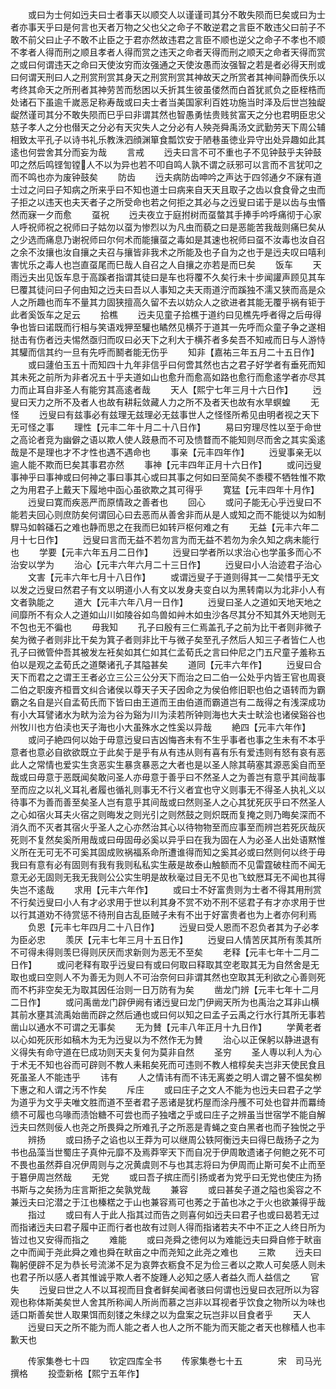 <!-- { "loadSidebar": true } -->
　　或曰为士何如迃夫曰士者事天以顺交人以谨谨司其分不敢失陨而巳矣或曰为士者亦事天乎曰是何言也天者万物之父也父之命子不敢逆君之言臣不敢违父曰前子不敢不前父曰止子不敢不止臣之于君亦然故违君之言臣不顺也逆父之命子不孝也不顺不孝者人得而刑之顺且孝者人得而赏之违天之命者天得而刑之顺天之命者天得而赏之或曰何谓违天之命曰天使汝穷而汝强通之天使汝愚而汝强智之若是者必得天刑或曰何谓天刑曰人之刑赏刑赏其身天之刑赏刑赏其神故天之所赏者其神间静而佚乐以考终其命天之所刑者其神劳苦而愁困以夭折其生彼虽偻然而白首犹贰负之臣桎梏而处诸石下虽逾千嵗恶足称寿哉或曰夫士者当美国家利百姓功施当时泽及后世岂独龊龊然谨司其分不敢失陨而巳乎曰非谓其然也智愚勇怯贵贱贫富天之分也君明臣忠父慈子孝人之分也僣天之分必有天灾失人之分必有人殃尧舜禹汤文武勤劳天下周公辅相致太平孔子以诗书礼乐教洙泗顔渊箪食瓢饮安于陋巷虽徳业异守出处异趣如此其逺也何尝舍其分而妄为哉
　　言戒
　　迃夫曰言不可不重也子不见钟鼓乎夫钟鼓叩之然后鸣铿訇镗人不以为异也若不叩自鸣人孰不谓之祅邪可以言而不言犹叩之而不鸣也亦为废钟鼓矣
　　防齿
　　迃夫病防齿呻吟之声达于四邻通夕不寐有道士过之问曰子知病之所来乎曰不知也道士曰病来自天天且取子之齿以食食骨之虫而子拒之以违天也夫天者子之所受命也若之何拒之其必与之迃叟曰诺于是以齿与虫惽然而寐一夕而愈
　　虿祝
　　迃夫夜立于庭拊树而虿螫其手捧手吟呼痛彻于心家人呼祝师祝之祝师曰子姑勿以虿为惨烈以为凡虫而藐之曰是恶能苦我哉则痛巳矣从之少选而痛息乃谢祝师曰尔何术而能攘虿之毒如是其速也祝师曰虿不汝毒也汝自召之余不汝攘也汝自攘之夫召与攘皆非我术之所能及也子自为之也于是迃夫叹曰嘻利害忧乐之毒人也岂直虿尾而巳哉人自召之人自攘之亦若是而巳矣
　　饭车
　　天雨迃夫出见饭车息于高蹊者指谓其徒曰是车也将覆不久矣行未十步闻讙声顾见其车巳覆其徒问曰子何由知之迃夫曰吾以人事知之夫天雨道泞而蹊独不濡又狭而高是众人之所趣也而车不量其力固狭擅高久留不去以妨众人之欲进者其能无覆乎祸有钜于此者奚饭车之足云
　　拾樵
　　迃夫见童子拾樵于道约曰见樵先呼者得之后毋得争也皆曰诺既而行相与笑语戏狎至驩也瞲然见横芥于道其一先呼而众童子争之遂相挞击有伤者迃夫惕然亟归而叹曰必天下之利大于横芥者多矣吾不知戒而日与人游恃其驩而信其约一旦有先呼而鬭者能无伤乎
　　知非【嘉祐三年五月二十五日作】
　　或曰蘧伯玉五十而知四十九年非信乎曰何啻其然也古之君子好学者有垂死而知其未死之前所为非者况五十乎夫道如山也愈升而愈高如路也愈行而愈逺学者亦尽其力而止耳自非圣人有能穷其高逺者哉
　　天人【熙宁七年三月十六日作】
　　迃叟曰天力之所不及者人也故有耕耘敛藏人力之所不及者天也故有水旱螟蝗
　　无怪
　　迃叟曰有兹事必有兹理无兹理必无兹事世人之怪怪所希见由明者视之天下无可怪之事
　　理性【元丰二年十月二十八日作】
　　易曰穷理尽性以至于命世之高论者竞为幽僻之语以欺人使人跂悬而不可及愦瞀而不能知则尽而舍之其实奚逺哉是不是理也才不才性也遇不遇命也
　　事亲【元丰四年作】
　　迃叟事亲无以逾人能不欺而巳矣其事君亦然
　　事神【元丰四年正月十六日作】
　　或问迃叟事神乎曰事神或曰何神之事曰事其心或曰其事之何如曰至简矣不黍稷不牺牲惟不欺之为用君子上戴天下履地中函心虽欲欺之其可得乎
　　寛猛【元丰四年十月作】
　　迃叟曰寛而疾恶严而原情政之善者也
　　回心
　　或问子能无心乎迃叟曰不能若夫回心则庶防矣何谓回心曰去恶而从善舍非而从是人或知之而不能徙以为如制駻马如斡磻石之难也静而思之在我而巳如转戸枢何难之有
　　无益【元丰六年二月十七日作】
　　迃叟曰言而无益不若勿言为而无益不若勿为余久知之病未能行也
　　学要【元丰六年五月二日作】
　　迃叟曰学者所以求治心也学虽多而心不治安以学为
　　治心【元丰六年六月二十三日作】
　　迃叟曰小人治迹君子治心
　　文害【元丰六年七月十八日作】
　　或谓迃叟子于道则得其一二矣惜乎无文以发之迃叟曰然君子有文以明道小人有文以发身夫变白以为黑转南以为北非小人有文者孰能之
　　道大【元丰六年八月一日作】
　　迃叟曰圣人之道如天地天地之间靡所不有众人之道如山川如陵谷如鸟兽如艸木如虫沙各尽其分不知其外天地则无不包也无不徧也
　　毋我知
　　孔子曰殷有三仁焉盖孔子之前为比干者则非微子矣为微子者则非比干矣为箕子者则非比干与微子矣至孔子然后人知三子者皆仁人也孔子曰微管仲吾其被发左衽矣如其仁如其仁孟荀氏之言曰仲尼之门五尺童子羞称五伯以是观之孟荀氏之道槩诸孔子其隘甚矣
　　道同【元丰六年作】
　　迃叟曰合天下而君之之谓王王者必立三公三公分天下而治之曰二伯一公处乎内皆王官也周衰二伯之职废齐桓晋文纠合诸侯以尊天子天子因命之为侯伯修旧职也伯之语转而为霸霸之名自是兴自孟荀氏而下皆曰由王道而王由伯道而霸道岂有二哉得之有浅深成功有小大耳譬诸水为畎为浍为谷为谿为川为渎若所钟则海也大夫士畎浍也诸侯谿谷也州牧川也方伯渎也天子海也小大虽殊水之性奚以异哉
　　絶四【元丰六年作】
　　或问子絶四何以始于毋意迃叟曰吉凶悔吝未有不生乎事者也事之生未有不本乎意者也意必自欲欲既立于此矣于是乎有从有违从则有喜有乐有爱违则有怒有哀有恶此人之常情也爱实生贪恶实生暴贪暴恶之大者也是以圣人除其萌塞其源恶奚自而至哉或曰毋意于恶既闻矣敢问圣人亦毋意于善乎曰不然圣人之为善岂有意乎其间哉事至而应之以礼义耳礼者履也循礼则事无不行义者宜也守义则事无不得圣人执礼义以待事不为善而善至矣圣人岂有意乎其间哉或曰然则圣人之心其犹死灰乎曰不然圣人之心如宿火耳夫火宿之则晦发之则光引之则然鼓之则炽既而复掩之则乃晦矣深而不消久而不灭者其宿火乎圣人之心亦然治其心以待物物至而应事至而辨岂若死灰哉灰死则不复然矣奚所用哉或曰毋固毋必奚以异乎曰在我为固在人为必圣人出处语黙惟义所在无可无不可奚其固成败祸福系命所遭谁得而知之奚其必或曰然则何以终于毋我曰有意有必有固则有我有我则私私实生蔽是故泰山触额而不见雷霆破柱而不闻无意无必无固则无我无我则公公实生明是故秋毫过目无不见也飞蚊厯耳无不闻也其得失岂不逺哉
　　求用【元丰六年作】
　　或曰士不好富贵则为士者不得其用刑赏不行矣迃叟曰小人有才必求用于世以利其身不赏不劝不刑不惩君子有才亦求用于世以行其道劝不待赏惩不待刑自古乱臣贼子未有不出于好富贵者也为上者亦何利焉
　　负恩【元丰七年四月二十八日作】
　　迃叟曰受人恩而不忍负者其为子必孝为臣必忠
　　羡厌【元丰七年三月十五日作】
　　迃叟曰人情苦厌其所有羡其所不可得未得则羡巳得则厌厌而求新则为恶无不至矣
　　老释【元丰七年十二月二日作】
　　或问老释有取乎迃叟曰有或曰何取曰释取其空老取其无为自然舍是无取也或曰空则人不为善无为则人不可治奈何曰非谓其然也空取其无利欲之心善则死而不朽非空矣无为取其因任治则一日万防有为矣
　　凿龙门辨【元丰七年十二月二日作】
　　或问禹凿龙门辟伊阙有诸迃叟曰龙门伊阙天所为也禹治之耳非山横其前水壅其流禹始凿而辟之然后通也或曰何以知之曰孟子云禹之行水行其所无事若凿山以通水不可谓之无事矣
　　无为賛【元丰八年正月十九日作】
　　学黄老者以心如死灰形如稿木为无为迃叟以为不然作无为賛
　　治心以正保躬以静进退有义得失有命守道在巳成功则天夫复何为莫非自然
　　圣穷
　　圣人専以利人为心于术无不知也谷而可辟则不教人耒耜矣死而可违则不教人棺椁矣夫岂非天使民食且死虽圣人不能违乎
　　讳有
　　人之情讳有而不讳无离娄之明人谓之瞽不愠矣栁下惠之和人谓之汚不怍矣
　　斥庄
　　或曰庄子之文人不能为也迃夫曰君子之学为道乎为文乎夫唯文胜而道不至者君子恶诸是犹朽屋而涂丹雘不可处也眢井而羃绮缋不可履也乌喙而渍饴糖不可尝也而子独嗜之乎或曰庄子之辨虽当世宿学不能自解迃夫曰然则佞人也尧之所畏舜之所难孔子之所恶是青蝇之变白黑者也而子独悦之乎
　　辨扬
　　或曰扬子之谄也以王莽为可以继周公轶阿衡迃夫曰得巳哉扬子之为书也品藻当世蜀庄子真仲元靡不及焉莽宰天下而自况于伊周敢遗诸子何鲍之死不可不畏也虽然莽自况伊周则与之况黄虞则不与也其志将曰为伊周而止斯可矣不止而至于簒伊周岂然哉
　　无党
　　或曰吾子摈庄而引扬或者为党乎曰无党也使庄为扬书斯与之矣扬为庄言斯拒之矣孰党哉
　　兼容
　　或曰甚矣子道之隘也奚容之不兼迃夫曰沱潜之于江也榛楛之于山也兼容焉可也莠之于苖也冰之于火也欲兼得乎哉
　　指过
　　或曰有人于此人指其过而告之则喜何如迃夫曰君子也或曰曷若无过而指诸迃夫曰君子履中正而行者也故有过则人得而指诸若夫不中不正之人终日所为皆过也又安得而指之
　　难能
　　或曰尧舜之徳何以为难能迃夫曰舜自修于畎亩之中而闻于尧此舜之难也舜在畎亩之中而尧知之此尧之难也
　　三欺
　　迃夫曰鞠躬便辟不足为恭长号流涕不足为哀弊衣粝食不足为俭三者以之欺人可矣感人则未也君子所以感人者其惟诚乎欺人者不旋踵人必知之感人者益久而人益信之
　　官失
　　迃叟曰世之人不以耳视而目食者鲜矣闻者骇曰何谓也迃叟曰衣冠所以为容观也称体斯美矣世人舍其所称闻人所尚而慕之岂非以耳视者乎饮食之物所以为味也适口斯善矣世人取果饵而刻镂之朱绿之以为盘案之玩岂非以目食者乎
　　天人
　　迃叟曰天之所不能为而人能之者人也人之所不能为而天能之者天也稼穑人也丰歉天也


　　传家集巻七十四
　　钦定四库全书
　　传家集巻七十五　　　　宋　司马光　撰格
　　投壶新格【熙宁五年作】
